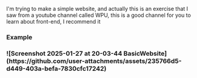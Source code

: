 I'm trying to make a simple website, and actually this is an exercise that I saw from a youtube channel called WPU, this is a good channel for you to learn about front-end, I recommend it
<br>
<h3>Example<h3>
![Screenshot 2025-01-27 at 20-03-44 BasicWebsite](https://github.com/user-attachments/assets/235766d5-d449-403a-befa-7830cfc17242)
